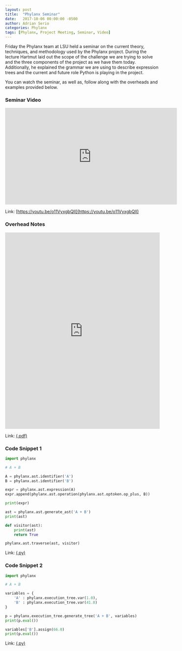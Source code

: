 ```yaml
---
layout: post
title:  "Phylanx Seminar"
date:   2017-10-06 00:00:00 -0500
author: Adrian Serio
categories: Phylanx
tags: [Phylanx, Project Meeting, Seminar, Video]
---
```

Friday the Phylanx team at LSU held a seminar on the current theory, techniques, and methodology used by the Phylanx project. During the lecture Hartmut laid out the scope of the challenge we are trying to solve and the three components of the project as we have them today. Additionally, he explained the grammar we are using to describe expression trees and the current and future role Python is playing in the project.

You can watch the seminar, as well as, follow along with the overheads and examples provided below.

### Seminar Video

<iframe width="560" height="315" src="https://www.youtube-nocookie.com/embed/o11VyxgbQII?rel=0" frameborder="0" allowfullscreen></iframe>

Link: [https://youtu.be/o11VyxgbQII](https://youtu.be/o11VyxgbQII)

### Overhead Notes
<iframe src="https://docs.google.com/viewer?url={{ '/assets/seminars/10.13.17_project_overview/phylanx_seminar_overhead_notes_10.13.17.pdf' | absolute_url }}&embedded=true" style="height: 640px; width: 100%;" frameborder="0" ></iframe>

Link: [(.pdf)](/assets/seminars/10.13.17_project_overview/phylanx_seminar_overhead_notes_10.13.17.pdf)

### Code Snippet 1
```python
import phylanx

# A + B

A = phylanx.ast.identifier('A')
B = phylanx.ast.identifier('B')

expr = phylanx.ast.expression(A)
expr.append(phylanx.ast.operation(phylanx.ast.optoken.op_plus, B))

print(expr)

ast = phylanx.ast.generate_ast('A + B')
print(ast)

def visitor(ast):
    print(ast)
    return True

phylanx.ast.traverse(ast, visitor)
```

Link: [(.py)](/assets/seminars/10.13.17_project_overview/phylanx_seminar_code1_10.13.17.txt)

### Code Snippet 2
```python
import phylanx

# A + B

variables = {
    'A' : phylanx.execution_tree.var(1.0),
    'B' : phylanx.execution_tree.var(41.0)
}

p = phylanx.execution_tree.generate_tree('A + B', variables)
print(p.eval())

variables['B'].assign(66.0)
print(p.eval())
```

Link: [(.py)](/assets/seminars/10.13.17_project_overview/phylanx_seminar_code2_10.13.17.txt)
